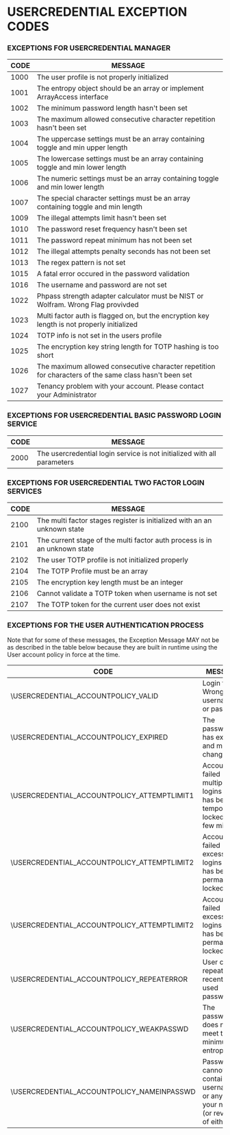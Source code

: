 # USERCREDENTIAL EXCEPTION CODES

### EXCEPTIONS FOR USERCREDENTIAL MANAGER

|CODE   |   MESSAGE|
|---|---|
| 1000 | The user profile is not properly initialized  |
| 1001 | The entropy object should be an array or implement ArrayAccess interface  |
| 1002 | The minimum password length hasn\'t been set  |
| 1003 | The maximum allowed consecutive character repetition hasn\'t been set  |
| 1004 | The uppercase settings must be an array containing toggle and min upper length |
| 1005 | The lowercase settings must be an array containing toggle and min lower length  |
| 1006 | The numeric settings must be an array containing toggle and min lower length  |
| 1007 | The special character settings must be an array containing toggle and min length  |
| 1009 | The illegal attempts limit hasn\'t been set  |
| 1010 | The password reset frequency hasn\'t been set  |
| 1011 | The password repeat minimum has not been set |
| 1012 | The illegal attempts penalty seconds has not been set  |
| 1013 | The regex pattern is not set|
| 1015 | A fatal error occured in the password validation  |
| 1016 | The username and password are not set  |
| 1022 | Phpass strength adapter calculator must be NIST or Wolfram. Wrong Flag provivded  |
| 1023 | Multi factor auth is flagged on, but the encryption key length is not properly initialized  |
| 1024 | TOTP info is not set in the users profile  |
| 1025 | The encryption key string length for TOTP hashing is too short  |
| 1026 | The maximum allowed consecutive character repetition for characters of the same class hasn\'t been set
| 1027 | Tenancy problem with your account. Please contact your Administrator

### EXCEPTIONS FOR USERCREDENTIAL BASIC PASSWORD LOGIN SERVICE

|CODE   |   MESSAGE|
|---|---|
| 2000 | The usercredential login service is not initialized with all parameters  |

### EXCEPTIONS FOR USERCREDENTIAL TWO FACTOR LOGIN SERVICES

|CODE   |   MESSAGE|
|---|---|
| 2100 | The multi factor stages register is initialized with an an unknown state  |
| 2101 | The current stage of the multi factor auth process is in an unknown state  |
| 2102 | The user TOTP profile is not initialized properly  |
| 2104 | The TOTP Profile must be an array  |
| 2105 | The encryption key length must be an integer  |
| 2106 | Cannot validate a TOTP token when username is not set  |
| 2107 | The TOTP token for the current user does not exist  |

### EXCEPTIONS FOR THE USER AUTHENTICATION PROCESS

Note that for some of these messages, the Exception Message MAY not be as described in the table below because they are built in runtime using the User account policy in force at the time.

|CODE   |   MESSAGE|
|---|---|
| \USERCREDENTIAL_ACCOUNTPOLICY_VALID | Login failed. Wrong username or password  |
| \USERCREDENTIAL_ACCOUNTPOLICY_EXPIRED | The password has expired and must be changed  |
| \USERCREDENTIAL_ACCOUNTPOLICY_ATTEMPTLIMIT1 | Account has failed multiple logins and has been temporarily locked for a few minutes  |
| \USERCREDENTIAL_ACCOUNTPOLICY_ATTEMPTLIMIT2 | Account has failed excessive logins and has been permanently locked  |
| \USERCREDENTIAL_ACCOUNTPOLICY_ATTEMPTLIMIT2 | Account has failed excessive logins and has been permanently locked  |
| \USERCREDENTIAL_ACCOUNTPOLICY_REPEATERROR | User cannot repeat recently used passwords  |
| \USERCREDENTIAL_ACCOUNTPOLICY_WEAKPASSWD | The password does not meet the minimum entropy  |
| \USERCREDENTIAL_ACCOUNTPOLICY_NAMEINPASSWD | Password cannot contain username or any of your names (or reverse of either)  |
